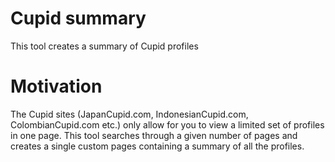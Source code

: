 # Cupid summary
This tool creates a summary of Cupid profiles

# Motivation
The Cupid sites (JapanCupid.com, IndonesianCupid.com, ColombianCupid.com etc.) only allow for you to view a limited set of profiles in one page. This tool searches through a given number of pages and creates a single custom pages containing a summary of all the profiles.
